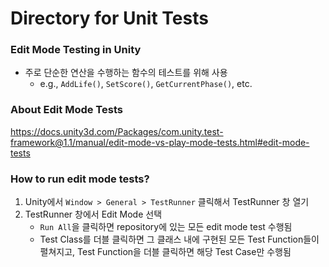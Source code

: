 # Directory for Unit Tests

### Edit Mode Testing in Unity

- 주로 단순한 연산을 수행하는 함수의 테스트를 위해 사용
    - e.g., `AddLife()`, `SetScore()`, `GetCurrentPhase()`, etc. 

### About Edit Mode Tests
https://docs.unity3d.com/Packages/com.unity.test-framework@1.1/manual/edit-mode-vs-play-mode-tests.html#edit-mode-tests

### How to run edit mode tests?
1. Unity에서 `Window > General > TestRunner` 클릭해서 TestRunner 창 열기
2. TestRunner 창에서 Edit Mode 선택
    - `Run All`을 클릭하면 repository에 있는 모든 edit mode test 수행됨
    - Test Class를 더블 클릭하면 그 클래스 내에 구현된 모든 Test Function들이 펼쳐지고, Test Function을 더블 클릭하면 해당 Test Case만 수행됨
